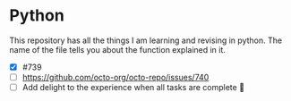 # Python
This repository has all the things I am learning and revising in python. The name of the file tells you about the function explained in it.
- [x] #739
- [ ] https://github.com/octo-org/octo-repo/issues/740
- [ ] Add delight to the experience when all tasks are complete :tada:
